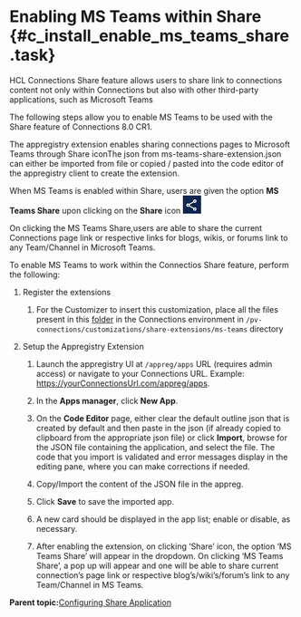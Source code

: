 # Enabling MS Teams within Share {#c_install_enable_ms_teams_share .task}

HCL Connections Share feature allows users to share link to connections content not only within Connections but also with other third-party applications, such as Microsoft Teams

The following steps allow you to enable MS Teams to be used with the Share feature of Connections 8.0 CR1.

The appregistry extension enables sharing connections pages to Microsoft Teams through Share iconThe json from ms-teams-share-extension.json can either be imported from file or copied / pasted into the code editor of the appregistry client to create the extension.

When MS Teams is enabled within Share, users are given the option **MS Teams Share** upon clicking on the **Share** icon ![](images/c_install_share.png)

On clicking the MS Teams Share,users are able to share the current Connections page link or respective links for blogs, wikis, or forums link to any Team/Channel in Microsoft Teams.

To enable MS Teams to work within the Connectios Share feature, perform the following:

1.  Register the extensions

    1.  For the Customizer to insert this customization, place all the files present in this [folder](https://github.com/HCL-TECH-SOFTWARE/connections-samples/tree/main/customizer/samples/microsoft-teams/Share%20to%20Teams%20for%20CNX%208.0) in the Connections environment in `/pv-connections/customizations/share-extensions/ms-teams` directory

2.  Setup the Appregistry Extension

    1.  Launch the appregistry UI at `/appreg/apps` URL \(requires admin access\) or navigate to your Connections URL. Example: https://yourConnectionsUrl.com/appreg/apps.

    2.  In the **Apps manager**, click **New App**.

    3.  On the **Code Editor** page, either clear the default outline json that is created by default and then paste in the json \(if already copied to clipboard from the appropriate json file\) or click **Import**, browse for the JSON file containing the application, and select the file. The code that you import is validated and error messages display in the editing pane, where you can make corrections if needed.

    4.  Copy/Import the content of the JSON file in the appreg.

    5.  Click **Save** to save the imported app.

    6.  A new card should be displayed in the app list; enable or disable, as necessary.

    7.  After enabling the extension, on clicking ‘Share’ icon, the option ‘MS Teams Share’ will appear in the dropdown. On clicking ‘MS Teams Share’, a pop up will appear and one will be able to share current connection’s page link or respective blog’s/wiki’s/forum’s link to any Team/Channel in MS Teams.


**Parent topic:**[Configuring Share Application](../install/c_install_share_application.md)


